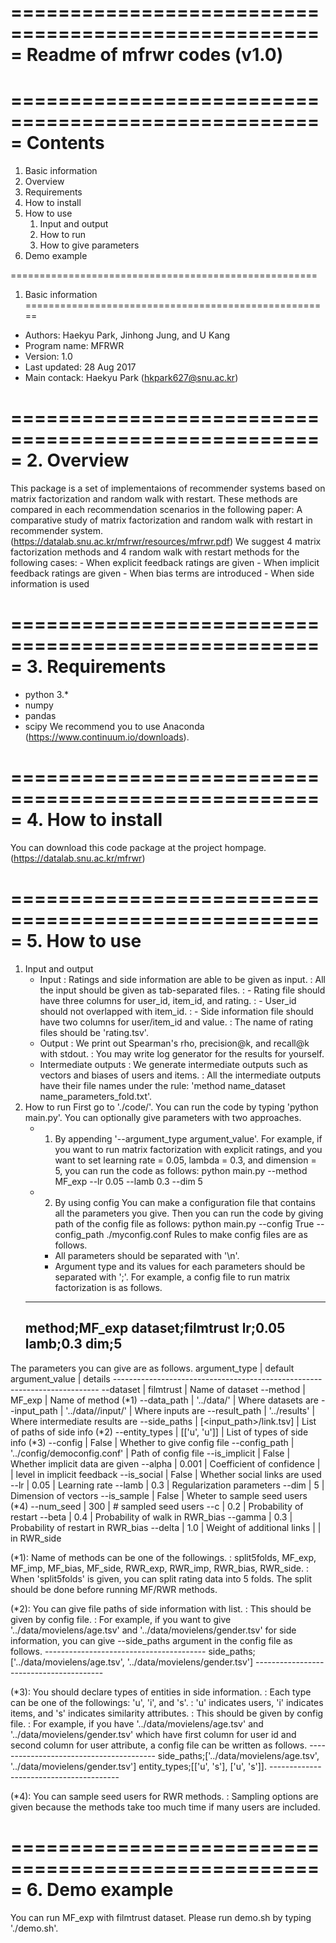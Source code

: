 =====================================================
Readme of mfrwr codes (v1.0)
=====================================================


=====================================================
Contents
=====================================================
1. Basic information
2. Overview
3. Requirements
4. How to install
5. How to use
	1) Input and output
	2) How to run
	3) How to give parameters
6. Demo example


=====================================================
1. Basic information
=====================================================
- Authors: Haekyu Park, Jinhong Jung, and U Kang
- Program name: MFRWR
- Version: 1.0
- Last updated: 28 Aug 2017
- Main contack: Haekyu Park (hkpark627@snu.ac.kr)


=====================================================
2. Overview
=====================================================
This package is a set of implementaions of recommender systems based on matrix factorization and random walk with restart.
These methods are compared in each recommendation scenarios in the following paper: A comparative study of matrix factorization and random walk with restart in recommender system. (https://datalab.snu.ac.kr/mfrwr/resources/mfrwr.pdf)
We suggest 4 matrix factorization methods and 4 random walk with restart methods for the following cases:
	- When explicit feedback ratings are given
	- When implicit feedback ratings are given
	- When bias terms are introduced
	- When side information is used


=====================================================
3. Requirements
=====================================================
- python 3.*
- numpy
- pandas
- scipy
We recommend you to use Anaconda (https://www.continuum.io/downloads).

=====================================================
4. How to install
=====================================================
You can download this code package at the project hompage. (https://datalab.snu.ac.kr/mfrwr)


=====================================================
5. How to use
=====================================================
1) Input and output
	- Input
		: Ratings and side information are able to be given as input.
		: All the input should be given as tab-separated files.
		:	- Rating file should have three columns for user_id, item_id, and rating.
		:	- User_id should not overlapped with item_id.
		:	- Side information file should have two columns for user/item_id and value.
		: The name of rating files should be 'rating.tsv'.
	- Output
		: We print out Spearman's rho, precision@k, and recall@k with stdout.
		: You may write log generator for the results for yourself.
	- Intermediate outputs
		: We generate intermediate outputs such as vectors and biases of users and items.
		: All the intermediate outputs have their file names under the rule: 'method name_dataset name_parameters_fold.txt'.
2) How to run
First go to './code/'.
You can run the code by typing 'python main.py'.
You can optionally give parameters with two approaches.
	* 1) By appending '--argument_type argument_value'.
	For example, if you want to run matrix factorization with explicit ratings, and you want to set learning rate = 0.05, lambda = 0.3, and dimension = 5, 
	you can run the code as follows:
	python main.py --method MF_exp --lr 0.05 --lamb 0.3 --dim 5

	* 2) By using config
	You can make a configuration file that contains all the parameters you give.
	Then you can run the code by giving path of the config file as follows: 
	python main.py --config True --config_path ./myconfig.conf
	Rules to make config files are as follows.
		- All parameters should be separated with '\n'.
		- Argument type and its values for each parameters should be separated with ';'.
	For example, a config file to run matrix factorization is as follows.
	----------------------------------------
	method;MF_exp
	dataset;filmtrust
	lr;0.05
	lamb;0.3
	dim;5
	----------------------------------------

The parameters you can give are as follows.
	argument_type	|	default argument_value		|	details
	--------------------------------------------------------------------------
	--dataset 		| filmtrust						| Name of dataset
	--method 		| MF_exp						| Name of method (*1)
	--data_path		| '../data/'					| Where datasets are
	--input_path	| '../data/<dataset>/input/'	| Where inputs are
	--result_path	| '../results'					| Where intermediate results are
	--side_paths	| [<input_path>/link.tsv]		| List of paths of side info (*2)
	--entity_types	| [['u', 'u']]					| List of types of side info (*3)
	--config 		| False							| Whether to give config file
	--config_path	| '../config/democonfig.conf'	| Path of config file
	--is_implicit	| False							| Whether implicit data are given
	--alpha			| 0.001							| Coefficient of confidence 
					|								|    level in implicit feedback
	--is_social		| False							| Whether social links are used
	--lr 			| 0.05							| Learning rate
	--lamb 			| 0.3							| Regularization parameters
	--dim 			| 5								| Dimension of vectors
	--is_sample		| False							| Wheter to sample seed users (*4) 
	--num_seed		| 300							| # sampled seed users
	--c 			| 0.2							| Probability of restart
	--beta			| 0.4							| Probability of walk in RWR_bias
	--gamma			| 0.3							| Probability of restart in RWR_bias
	--delta			| 1.0							| Weight of additional links 
					|								|    in RWR_side

(*1): Name of methods can be one of the followings.
	: split5folds, MF_exp, MF_imp, MF_bias, MF_side, RWR_exp, RWR_imp, RWR_bias, RWR_side.
	: When 'split5folds' is given, you can split rating data into 5 folds.
	The split should be done before running MF/RWR methods.

(*2): You can give file paths of side information with list.
	: This should be given by config file.
	: For example, if you want to give '../data/movielens/age.tsv' and '../data/movielens/gender.tsv' for side information, you can give --side_paths argument in the config file as follows.
	----------------------------------------
	side_paths;['../data/movielens/age.tsv', '../data/movielens/gender.tsv']
	----------------------------------------

(*3): You should declare types of entities in side information.
	: Each type can be one of the followings: 'u', 'i', and 's'.
	: 'u' indicates users, 'i' indicates items, and 's' indicates similarity attributes.
	: This should be given by config file.
	: For example, if you have '../data/movielens/age.tsv' and '../data/movielens/gender.tsv' which have first column for user id and second column for user attribute, a config file can be written as follows.
	----------------------------------------
	side_paths;['../data/movielens/age.tsv', '../data/movielens/gender.tsv']
	entity_types;[['u', 's'], ['u', 's']].
	----------------------------------------

(*4): You can sample seed users for RWR methods.
	: Sampling options are given because the methods take too much time if many users are included.


=====================================================
6. Demo example
=====================================================
You can run MF_exp with filmtrust dataset.
Please run demo.sh by typing './demo.sh'.


